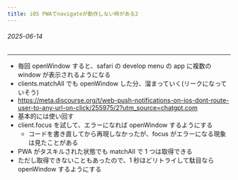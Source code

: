 ```yaml
---
title: iOS PWAでnavigateが動作しない時がある2
---
```


###### 2025-06-14

---

- 毎回 openWindow すると、safari の develop menu の app に複数の window が表示されるようになる
- clients.matchAll でも openWindow した分、溜まっていく(リークになっていそう)
- https://meta.discourse.org/t/web-push-notifications-on-ios-dont-route-user-to-any-url-on-click/255975/2?utm_source=chatgpt.com
- 基本的には使い回す
- client.focus を試して、エラーになれば openWindow するようにする
  - コードを書き直してから再現しなかったが、focus がエラーになる現象は見たことがある
- PWA がタスキルされた状態でも matchAll で 1 つは取得できる
- ただし取得できないこともあったので、1 秒ほどリトライして駄目なら openWindow するようにする
